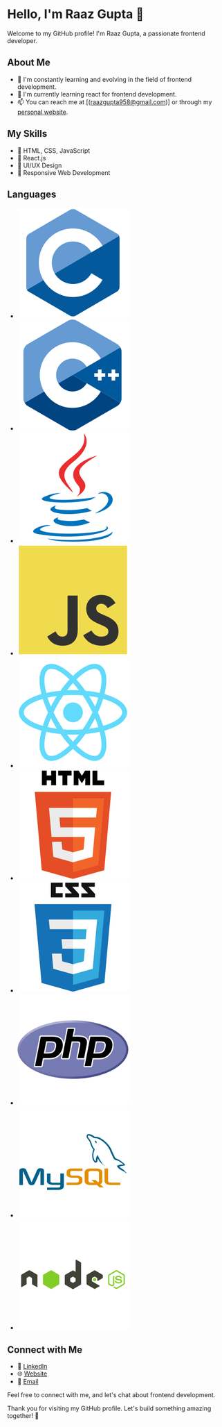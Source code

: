 # Hello, I'm Raaz Gupta 👋

Welcome to my GitHub profile! I'm Raaz Gupta, a passionate frontend developer.

## About Me

- 🌱 I'm constantly learning and evolving in the field of frontend development.
- 🔭 I'm currently learning react for frontend development.
- 📫 You can reach me at [(raazgupta958@gmail.com)] or through my [personal website](https://www.raazgupta.com.np).

## My Skills

- 🔧 HTML, CSS, JavaScript
- 🔧 React.js
- 🔧 UI/UX Design
- 🔧 Responsive Web Development

## Languages 

- [![C](https://raw.githubusercontent.com/devicons/devicon/master/icons/c/c-original.svg)](https://www.cprogramming.com/)
- [![C++](https://raw.githubusercontent.com/devicons/devicon/master/icons/cplusplus/cplusplus-original.svg)](https://www.w3schools.com/cpp/)
- [![Java](https://raw.githubusercontent.com/devicons/devicon/master/icons/java/java-original.svg)](https://www.java.com)
- [![JavaScript](https://raw.githubusercontent.com/devicons/devicon/master/icons/javascript/javascript-original.svg)](https://developer.mozilla.org/en-US/docs/Web/JavaScript)
- [![React](https://raw.githubusercontent.com/devicons/devicon/master/icons/react/react-original.svg)](https://reactjs.org/)
- [![HTML](https://raw.githubusercontent.com/devicons/devicon/master/icons/html5/html5-original-wordmark.svg)](https://www.w3.org/html/)
- [![CSS](https://raw.githubusercontent.com/devicons/devicon/master/icons/css3/css3-original-wordmark.svg)](https://www.w3schools.com/css/)
- [![PHP](https://raw.githubusercontent.com/devicons/devicon/master/icons/php/php-original.svg)](https://www.php.net/)
- [![MySQL](https://raw.githubusercontent.com/devicons/devicon/master/icons/mysql/mysql-original-wordmark.svg)](https://www.mysql.com/)
- [![Node.js](https://raw.githubusercontent.com/devicons/devicon/master/icons/nodejs/nodejs-original-wordmark.svg)](https://nodejs.org)


## Connect with Me

- 💼 [LinkedIn](https://www.linkedin.com/in/raaz-gupta-0426a3198/)
- 🌐 [Website](https://www.raazgupta.com.np)
- 📧 [Email](raazgupta958@gmail.com)

Feel free to connect with me, and let's chat about frontend development.

Thank you for visiting my GitHub profile. Let's build something amazing together! 🚀

